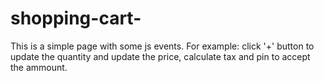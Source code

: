 # shopping-cart-
This is a simple page with some js events. For example: click '+' button to update the quantity and update the price, calculate tax and pin to accept the ammount.
